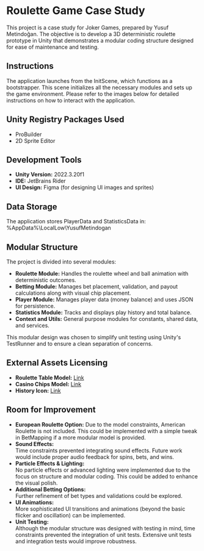 # Roulette Game Case Study

This project is a case study for Joker Games, prepared by Yusuf Metindoğan. The objective is to develop a 3D deterministic roulette prototype in Unity that demonstrates a modular coding structure designed for ease of maintenance and testing.

## Instructions
The application launches from the InitScene, which functions as a bootstrapper. This scene initializes all the necessary modules and sets up the game environment. Please refer to the images below for detailed instructions on how to interact with the application.


## Unity Registry Packages Used
- ProBuilder
- 2D Sprite Editor

## Development Tools
- **Unity Version:** 2022.3.20f1  
- **IDE:** JetBrains Rider  
- **UI Design:** Figma (for designing UI images and sprites)

## Data Storage
The application stores PlayerData and StatisticsData in:
%AppData%\LocalLow\YusufMetindogan

## Modular Structure
The project is divided into several modules:
- **Roulette Module:** Handles the roulette wheel and ball animation with deterministic outcomes.
- **Betting Module:** Manages bet placement, validation, and payout calculations along with visual chip placement.
- **Player Module:** Manages player data (money balance) and uses JSON for persistence.
- **Statistics Module:** Tracks and displays play history and total balance.
- **Context and Utils:** General purpose modules for constants, shared data, and services.

This modular design was chosen to simplify unit testing using Unity's TestRunner and to ensure a clean separation of concerns.

## External Assets Licensing
- **Roulette Table Model:** [Link](https://sketchfab.com/3d-models/roulette-table-5a881735972441a084fe71e0424df60b)
- **Casino Chips Model:** [Link](https://www.cgtrader.com/free-3d-models/various/various-models/casino-chips-4a5f0873-833c-4c56-b799-671832e39e0a)
- **History Icon:** [Link](https://www.freepik.com/icon/clock-icon_11720326)

## Room for Improvement
- **European Roulette Option:**
  Due to the model constraints, American Roulette is not included. This could be implemented with a simple tweak in BetMapping if a more modular model is provided.
- **Sound Effects:**  
  Time constraints prevented integrating sound effects. Future work would include proper audio feedback for spins, bets, and wins.
- **Particle Effects & Lighting:**  
  No particle effects or advanced lighting were implemented due to the focus on structure and modular coding. This could be added to enhance the visual polish.
- **Additional Betting Options:**  
  Further refinement of bet types and validations could be explored.
- **UI Animations:**  
  More sophisticated UI transitions and animations (beyond the basic flicker and oscillation) can be implemented.
- **Unit Testing:**  
  Although the modular structure was designed with testing in mind, time constraints prevented the integration of unit tests. Extensive unit tests and integration tests would improve robustness.
